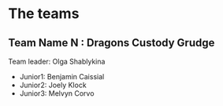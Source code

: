 # The teams 

## Team Name N : Dragons Custody Grudge
Team leader: Olga Shablykina

* Junior1: Benjamin Caissial
* Junior2: Joely Klock
* Junior3: Melvyn Corvo